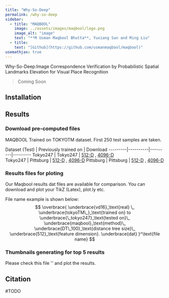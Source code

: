 ```yaml
---
title: "Why-So-Deep"
permalink: /why-so-deep
sidebar:
  - title: "MAQBOOL"
    image: ../assets/images/maqbool/logo.png
    image_alt: "image"
    text: "**M Usman Maqbool Bhutta**, Yuxiang Sun and Ming Liu"
  - title: 
    text: "[Github](https://github.com/usmanmaqbool/maqbool)"
usemathjax: true
---
```


Why-So-Deep:Image Correspondence Verification by Probabilistic Spatial Landmarks Elevation for Visual Place Recognition


> Coming Soon


## Installation

## Results

### Download pre-computed files

MAQBOOL Trained on TOKYOTM dataset. First 250 test samples are taken.

Dataset (Test) | Previously trained on | Download 
---------|----------|---------|---------
Tokyo247 | Tokyo247 | [512-D](#) , [4096-D](#)          
Tokyo247 | Pittsburg | [512-D](#) , [4096-D](#)
Pittsburg  | Pittsburg | [512-D](#) , [4096-D](#)

### Results files for ploting

Our Maqbool results dat files are available for comparison. You can download and plot your TikZ (Latex), plot.ly etc.

File name example is shown below:
$$
\overbrace{
    \underbrace{vd16}_\text{real} \_
    \underbrace{tokyoTM\_}_\text{trained on} to
    \underbrace{\_tokyo247}_\text{tested on}\_
    \underbrace{maqbool}_\text{method}\_
    \underbrace{DT\_100}_\text{distance tree size}\_
    \underbrace{512}_\text{feature dimension}.
    \underbrace{dat}
   }^\text{file name}
$$

### Thumbnails generating for top 5 results

Please check this file '' and plot the results.

## Citation 

#TODO